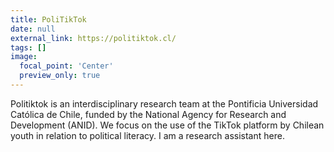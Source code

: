 ```yaml
---
title: PoliTikTok
date: null
external_link: https://politiktok.cl/
tags: []
image:
  focal_point: 'Center'
  preview_only: true
---
```

Politiktok is an interdisciplinary research team at the Pontificia Universidad Católica de Chile, funded by the National Agency for Research and Development (ANID). We focus on the use of the TikTok platform by Chilean youth in relation to political literacy. I am a research assistant here.
